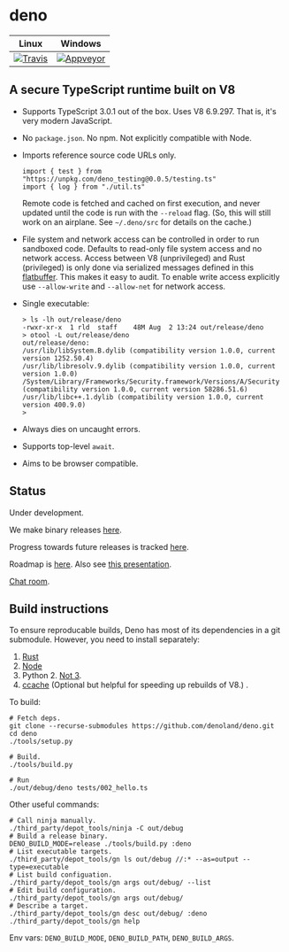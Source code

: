 # deno

| **Linux** | **Windows** |
|:---------------:|:-----------:|
| [![Travis](https://travis-ci.com/denoland/deno.svg?branch=master)](https://travis-ci.com/denoland/deno) | [![Appveyor](https://ci.appveyor.com/api/projects/status/yel7wtcqwoy0to8x?branch=master&svg=true)](https://ci.appveyor.com/project/deno/deno) |



## A secure TypeScript runtime built on V8

* Supports TypeScript 3.0.1 out of the box. Uses V8 6.9.297. That is, it's
  very modern JavaScript.

* No `package.json`. No npm. Not explicitly compatible with Node.

* Imports reference source code URLs only.
	```
  import { test } from "https://unpkg.com/deno_testing@0.0.5/testing.ts"
  import { log } from "./util.ts"
	```
  Remote code is fetched and cached on first execution, and never updated until
  the code is run with the `--reload` flag. (So, this will still work on an
  airplane. See `~/.deno/src` for details on the cache.)

* File system and network access can be controlled in order to run sandboxed
  code. Defaults to read-only file system access and no network access.
	Access between V8 (unprivileged) and Rust (privileged) is only done via
  serialized messages defined in this
  [flatbuffer](https://github.com/denoland/deno/blob/master/src/msg.fbs). This makes it
  easy to audit.
	To enable write access explicitly use `--allow-write` and `--allow-net` for
  network access.

* Single executable:
	```
  > ls -lh out/release/deno
  -rwxr-xr-x  1 rld  staff    48M Aug  2 13:24 out/release/deno
  > otool -L out/release/deno
  out/release/deno:
    /usr/lib/libSystem.B.dylib (compatibility version 1.0.0, current version 1252.50.4)
    /usr/lib/libresolv.9.dylib (compatibility version 1.0.0, current version 1.0.0)
    /System/Library/Frameworks/Security.framework/Versions/A/Security (compatibility version 1.0.0, current version 58286.51.6)
    /usr/lib/libc++.1.dylib (compatibility version 1.0.0, current version 400.9.0)
  >
	```

* Always dies on uncaught errors.

* Supports top-level `await`.

* Aims to be browser compatible.


## Status

Under development.

We make binary releases [here](https://github.com/denoland/deno/releases).

Progress towards future releases is tracked
[here](https://github.com/denoland/deno/milestones).

Roadmap is [here](https://github.com/denoland/deno/blob/master/Roadmap.md).
Also see [this presentation](http://tinyclouds.org/jsconf2018.pdf).

[Chat room](https://gitter.im/denolife/Lobby).


## Build instructions

To ensure reproducable builds, Deno has most of its dependencies in a git
submodule. However, you need to install separately:

1. [Rust](https://www.rust-lang.org/en-US/install.html)
2. [Node](http://nodejs.org/)
3. Python 2. [Not 3](https://github.com/denoland/deno/issues/464#issuecomment-411795578).
4. [ccache](https://developer.mozilla.org/en-US/docs/Mozilla/Developer_guide/Build_Instructions/ccache) (Optional but helpful for speeding up rebuilds of V8.)
.

To build:

    # Fetch deps.
    git clone --recurse-submodules https://github.com/denoland/deno.git
    cd deno
    ./tools/setup.py

    # Build.
    ./tools/build.py

    # Run
    ./out/debug/deno tests/002_hello.ts

Other useful commands:

    # Call ninja manually.
    ./third_party/depot_tools/ninja -C out/debug
    # Build a release binary.
    DENO_BUILD_MODE=release ./tools/build.py :deno
    # List executable targets.
    ./third_party/depot_tools/gn ls out/debug //:* --as=output --type=executable
    # List build configuation.
    ./third_party/depot_tools/gn args out/debug/ --list
    # Edit build configuration.
    ./third_party/depot_tools/gn args out/debug/
    # Describe a target.
    ./third_party/depot_tools/gn desc out/debug/ :deno
    ./third_party/depot_tools/gn help

Env vars: `DENO_BUILD_MODE`, `DENO_BUILD_PATH`, `DENO_BUILD_ARGS`.
